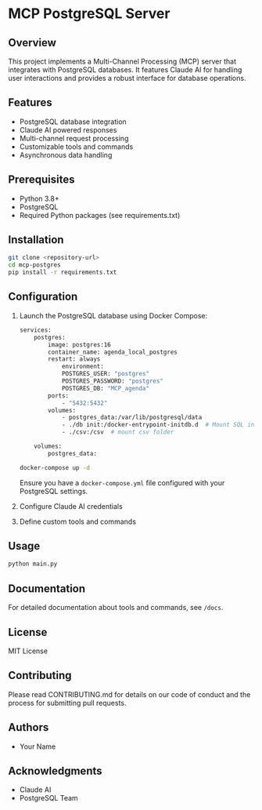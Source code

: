 # MCP PostgreSQL Server

## Overview
This project implements a Multi-Channel Processing (MCP) server that integrates with PostgreSQL databases. It features Claude AI for handling user interactions and provides a robust interface for database operations.

## Features
- PostgreSQL database integration
- Claude AI powered responses
- Multi-channel request processing
- Customizable tools and commands
- Asynchronous data handling

## Prerequisites
- Python 3.8+
- PostgreSQL
- Required Python packages (see requirements.txt)

## Installation
```bash
git clone <repository-url>
cd mcp-postgres
pip install -r requirements.txt
```

## Configuration
1. Launch the PostgreSQL database using Docker Compose:

    ```bash
    services:
        postgres:
            image: postgres:16
            container_name: agenda_local_postgres
            restart: always
                environment:
                POSTGRES_USER: "postgres"
                POSTGRES_PASSWORD: "postgres"
                POSTGRES_DB: "MCP_agenda"
            ports:
                - "5432:5432"
            volumes:
                - postgres_data:/var/lib/postgresql/data
                - ./db init:/docker-entrypoint-initdb.d  # Mount SQL init script
                - ./csv:/csv  # mount csv folder

        volumes:
            postgres_data:
    ```

    ```bash
    docker-compose up -d
    ```
    Ensure you have a `docker-compose.yml` file configured with your PostgreSQL settings.
2. Configure Claude AI credentials
3. Define custom tools and commands

## Usage
```bash
python main.py
```

## Documentation
For detailed documentation about tools and commands, see `/docs`.

## License
MIT License

## Contributing
Please read CONTRIBUTING.md for details on our code of conduct and the process for submitting pull requests.

## Authors
- Your Name

## Acknowledgments
- Claude AI
- PostgreSQL Team